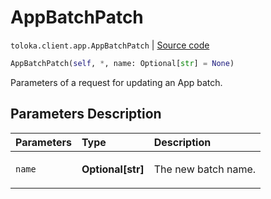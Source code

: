 # AppBatchPatch
`toloka.client.app.AppBatchPatch` | [Source code](https://github.com/Toloka/toloka-kit/blob/v1.2.1/src/client/app/__init__.py#L347)

```python
AppBatchPatch(self, *, name: Optional[str] = None)
```

Parameters of a request for updating an App batch.

## Parameters Description

| Parameters | Type | Description |
| :----------| :----| :-----------|
`name`|**Optional\[str\]**|<p>The new batch name.</p>
